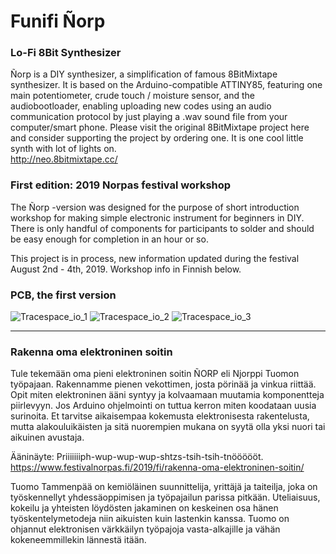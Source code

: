 # Funifi Ñorp
### Lo-Fi 8Bit Synthesizer

Ñorp is a DIY synthesizer, a simplification of famous 8BitMixtape synthesizer. It is based on the Arduino-compatible ATTINY85, featuring one main potentiometer, crude touch / moisture sensor, and the audiobootloader, enabling uploading new codes using an audio communication protocol by just playing a .wav sound file from your computer/smart phone. Please visit the original 8BitMixtape project here and consider supporting the project by ordering one. It is one cool little synth with lot of lights on.<br>
http://neo.8bitmixtape.cc/

### First edition: 2019 Norpas festival workshop

The Ñorp -version was designed for the purpose of short introduction workshop for making simple electronic instrument for beginners in DIY. There is only handful of components for participants to solder and should be easy enough for completion in an hour or so. 

This project is in process, new information updated during the festival August 2nd - 4th, 2019. Workshop info in Finnish below.

### PCB, the first version

![Tracespace_io_1](https://user-images.githubusercontent.com/37023311/61357639-50b81680-a881-11e9-9168-3e025f97f7ee.png)
![Tracespace_io_2](https://user-images.githubusercontent.com/37023311/61357640-50b81680-a881-11e9-856d-3c3459056099.png)
![Tracespace_io_3](https://user-images.githubusercontent.com/37023311/61357641-5150ad00-a881-11e9-82ab-efb340914393.png)

--------

### Rakenna oma elektroninen soitin

Tule tekemään oma pieni elektroninen soitin ÑORP eli Njorppi Tuomon työpajaan. Rakennamme pienen vekottimen, josta pörinää ja vinkua riittää. Opit miten elektroninen ääni syntyy ja kolvaamaan muutamia komponentteja piirlevyyn. Jos Arduino ohjelmointi on tuttua kerron miten koodataan uusia surinoita. Et tarvitse aikaisempaa kokemusta elektronisesta rakentelusta, mutta alakouluikäisten ja sitä nuorempien mukana on syytä olla yksi nuori tai aikuinen avustaja.

Ääninäyte: Priiiiiiiph-wup-wup-wup-shtzs-tsih-tsih-tnöööööt.
https://www.festivalnorpas.fi/2019/fi/rakenna-oma-elektroninen-soitin/

Tuomo Tammenpää on kemiöläinen suunnittelija, yrittäjä ja taiteilja, joka on työskennellyt yhdessäoppimisen ja työpajailun parissa pitkään. Uteliaisuus, kokeilu ja yhteisten löydösten jakaminen on keskeinen osa hänen työskentelymetodeja niin aikuisten kuin lastenkin kanssa. Tuomo on ohjannut elektronisen värkkäilyn työpajoja vasta-alkajille ja vähän kokeneemmillekin lännestä itään.
